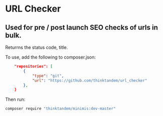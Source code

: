# URL Checker

## Used for pre / post launch SEO checks of urls in bulk.

Returrns the status code, title.

To use, add the following to composer.json:

```json
    "repositories": [
        {
            "type": "git",
            "url": "https://github.com/thinktandem/url_checker"
        },
    }
```

Then run:

```bash
composer require "thinktandem/minimis:dev-master"
```